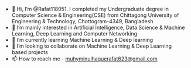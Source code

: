 - 👋 Hi, I’m @Rafat118051. I completed my Undergraduate degree in Computer Science & Engineering(CSE) from Chittagong University of Engineering & Technology, Chottogram-4349, Bangladesh
- 👀 I’m mainly interested in Artificial Intelligence, Data Science & Machine Learning, Deep Learning and Computer Networking
- 🌱 I’m currently learning Machine Learning & Deep learning
- 💞️ I’m looking to collaborate on Machine Learning & Deep Learning based projects
- 📫 How to reach me - muhyminulhaquerafat623@gmail.com

<!---
Rafat118051/Rafat118051 is a ✨ special ✨ repository because its `README.md` (this file) appears on your GitHub profile.
You can click the Preview link to take a look at your changes.
--->
